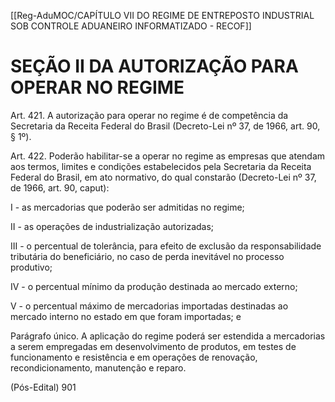 [[Reg-AduMOC/CAPÍTULO VII DO REGIME DE ENTREPOSTO INDUSTRIAL SOB CONTROLE ADUANEIRO INFORMATIZADO - RECOF]]

# SEÇÃO II DA AUTORIZAÇÃO PARA OPERAR NO REGIME

Art. 421. A autorização para operar no regime é de
competência da Secretaria da Receita Federal do Brasil
(Decreto-Lei nº 37, de 1966, art. 90, § 1º).

Art. 422. Poderão habilitar-se a operar no regime as
empresas que atendam aos termos, limites e condições
estabelecidos pela Secretaria da Receita Federal do Brasil,
em ato normativo, do qual constarão (Decreto-Lei nº 37, de
1966, art. 90, caput):

I - as mercadorias que poderão ser admitidas no regime;

II - as operações de industrialização autorizadas;

III - o percentual de tolerância, para efeito de exclusão da
responsabilidade tributária do beneficiário, no caso de perda
inevitável no processo produtivo;

IV - o percentual mínimo da produção destinada ao mercado
externo;

V - o percentual máximo de mercadorias importadas
destinadas ao mercado interno no estado em que foram
importadas; e

Parágrafo único. A aplicação do regime poderá ser estendida
a mercadorias a serem empregadas em desenvolvimento de
produtos, em testes de funcionamento e resistência e em
operações de renovação, recondicionamento, manutenção e
reparo.

(Pós-Edital)    901